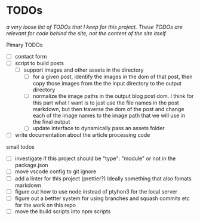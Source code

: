 # TODOs
_a very loose list of TODOs that I keep for this project. These TODOs are relevant for code behind the site, not the content of the site itself_

Pimary TODOs
- [ ] contact form
- [ ] script to build posts
  - [ ] support images and other assets in the directory
    - [ ] for a given post, identify the images in the dom of that post, then copy those images from the
          the input directory to the output directory
    - [ ] normalize the image paths in the output blog post dom.
          I think for this part what I want is to just use the file names in the post markdown, but then
          traverse the dom of the post and change each of the image names to the image path that we will use
          in the final output
    - [ ] update interface to dynamically pass an assets folder
- [ ] write documentation about the article processing code

small todos
- [ ] investigate if this project should be "type": "module" or not in the package.json
- [ ] move vscode config to git ignore
- [ ] add a linter for this project (prettier?) Ideally something that also fomats markdown
- [ ] figure out how to use node instead of ptyhon3 for the local server
- [ ] figure out a bettter system for using branches and squash commits etc for the work on this repo
- [ ] move the build scripts into npm scripts